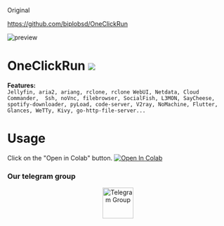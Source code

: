 Original

https://github.com/biplobsd/OneClickRun


![preview](https://raw.githubusercontent.com/biplobsd/OneClickRun/master/img/preview.gif)

# OneClickRun <a href="https://hits.seeyoufarm.com"><img src="https://hits.seeyoufarm.com/api/count/incr/badge.svg?url=https%3A%2F%2Fgithub.com%2Fbiplobsd%2FOneClickRun&count_bg=%2379C83D&title_bg=%23555555&icon=&icon_color=%23E7E7E7&title=hits&edge_flat=false"/></a>

<b>Features:</b><br>
`Jellyfin, aria2, ariang, rclone, rclone WebUI, Netdata, Cloud Commander, 
Ssh, noVnc, filebrowser, SocialFish, L3MON, SayCheese, spotify-downloader, pyLoad, code-server, V2ray, NoMachine, Flutter, Glances, WeTTy, Kivy, go-http-file-server...`


# Usage
Click on the "Open in Colab" button.
<a href="https://colab.research.google.com/github/biplobsd/OneClickRun/blob/master/OneClickRun.ipynb" target="_parent\"><img src="https://colab.research.google.com/assets/colab-badge.svg" alt="Open In Colab"/></a>

### Our telegram group
<center><a href="https://t.me/torrentToGM"><img src='https://i.imgur.com/CLg6blO.png' height="70" alt="Telegram Group"/></a></center>

